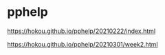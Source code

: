 # pphelp


https://hokou.github.io/pphelp/20210222/index.html

https://hokou.github.io/pphelp/20210301/week2.html
